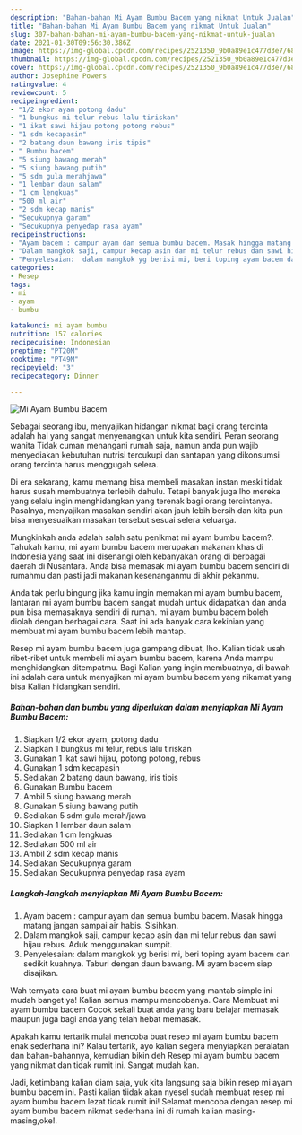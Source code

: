```yaml
---
description: "Bahan-bahan Mi Ayam Bumbu Bacem yang nikmat Untuk Jualan"
title: "Bahan-bahan Mi Ayam Bumbu Bacem yang nikmat Untuk Jualan"
slug: 307-bahan-bahan-mi-ayam-bumbu-bacem-yang-nikmat-untuk-jualan
date: 2021-01-30T09:56:30.386Z
image: https://img-global.cpcdn.com/recipes/2521350_9b0a89e1c477d3e7/680x482cq70/mi-ayam-bumbu-bacem-foto-resep-utama.jpg
thumbnail: https://img-global.cpcdn.com/recipes/2521350_9b0a89e1c477d3e7/680x482cq70/mi-ayam-bumbu-bacem-foto-resep-utama.jpg
cover: https://img-global.cpcdn.com/recipes/2521350_9b0a89e1c477d3e7/680x482cq70/mi-ayam-bumbu-bacem-foto-resep-utama.jpg
author: Josephine Powers
ratingvalue: 4
reviewcount: 5
recipeingredient:
- "1/2 ekor ayam potong dadu"
- "1 bungkus mi telur rebus lalu tiriskan"
- "1 ikat sawi hijau potong potong rebus"
- "1 sdm kecapasin"
- "2 batang daun bawang iris tipis"
- " Bumbu bacem"
- "5 siung bawang merah"
- "5 siung bawang putih"
- "5 sdm gula merahjawa"
- "1 lembar daun salam"
- "1 cm lengkuas"
- "500 ml air"
- "2 sdm kecap manis"
- "Secukupnya garam"
- "Secukupnya penyedap rasa ayam"
recipeinstructions:
- "Ayam bacem : campur ayam dan semua bumbu bacem. Masak hingga matang jangan sampai air habis. Sisihkan."
- "Dalam mangkok saji, campur kecap asin dan mi telur rebus dan sawi hijau rebus. Aduk menggunakan sumpit."
- "Penyelesaian:  dalam mangkok yg berisi mi, beri toping ayam bacem dan sedikit kuahnya. Taburi dengan daun bawang. Mi ayam bacem siap disajikan."
categories:
- Resep
tags:
- mi
- ayam
- bumbu

katakunci: mi ayam bumbu 
nutrition: 157 calories
recipecuisine: Indonesian
preptime: "PT20M"
cooktime: "PT49M"
recipeyield: "3"
recipecategory: Dinner

---
```



![Mi Ayam Bumbu Bacem](https://img-global.cpcdn.com/recipes/2521350_9b0a89e1c477d3e7/680x482cq70/mi-ayam-bumbu-bacem-foto-resep-utama.jpg)

Sebagai seorang ibu, menyajikan hidangan nikmat bagi orang tercinta adalah hal yang sangat menyenangkan untuk kita sendiri. Peran seorang  wanita Tidak cuman menangani rumah saja, namun anda pun wajib menyediakan kebutuhan nutrisi tercukupi dan santapan yang dikonsumsi orang tercinta harus menggugah selera.

Di era  sekarang, kamu memang bisa membeli masakan instan meski tidak harus susah membuatnya terlebih dahulu. Tetapi banyak juga lho mereka yang selalu ingin menghidangkan yang terenak bagi orang tercintanya. Pasalnya, menyajikan masakan sendiri akan jauh lebih bersih dan kita pun bisa menyesuaikan masakan tersebut sesuai selera keluarga. 



Mungkinkah anda adalah salah satu penikmat mi ayam bumbu bacem?. Tahukah kamu, mi ayam bumbu bacem merupakan makanan khas di Indonesia yang saat ini disenangi oleh kebanyakan orang di berbagai daerah di Nusantara. Anda bisa memasak mi ayam bumbu bacem sendiri di rumahmu dan pasti jadi makanan kesenanganmu di akhir pekanmu.

Anda tak perlu bingung jika kamu ingin memakan mi ayam bumbu bacem, lantaran mi ayam bumbu bacem sangat mudah untuk didapatkan dan anda pun bisa memasaknya sendiri di rumah. mi ayam bumbu bacem boleh diolah dengan berbagai cara. Saat ini ada banyak cara kekinian yang membuat mi ayam bumbu bacem lebih mantap.

Resep mi ayam bumbu bacem juga gampang dibuat, lho. Kalian tidak usah ribet-ribet untuk membeli mi ayam bumbu bacem, karena Anda mampu menghidangkan ditempatmu. Bagi Kalian yang ingin membuatnya, di bawah ini adalah cara untuk menyajikan mi ayam bumbu bacem yang nikamat yang bisa Kalian hidangkan sendiri.

<!--inarticleads1-->

##### Bahan-bahan dan bumbu yang diperlukan dalam menyiapkan Mi Ayam Bumbu Bacem:

1. Siapkan 1/2 ekor ayam, potong dadu
1. Siapkan 1 bungkus mi telur, rebus lalu tiriskan
1. Gunakan 1 ikat sawi hijau, potong potong, rebus
1. Gunakan 1 sdm kecapasin
1. Sediakan 2 batang daun bawang, iris tipis
1. Gunakan  Bumbu bacem
1. Ambil 5 siung bawang merah
1. Gunakan 5 siung bawang putih
1. Sediakan 5 sdm gula merah/jawa
1. Siapkan 1 lembar daun salam
1. Sediakan 1 cm lengkuas
1. Sediakan 500 ml air
1. Ambil 2 sdm kecap manis
1. Sediakan Secukupnya garam
1. Sediakan Secukupnya penyedap rasa ayam




<!--inarticleads2-->

##### Langkah-langkah menyiapkan Mi Ayam Bumbu Bacem:

1. Ayam bacem : campur ayam dan semua bumbu bacem. Masak hingga matang jangan sampai air habis. Sisihkan.
1. Dalam mangkok saji, campur kecap asin dan mi telur rebus dan sawi hijau rebus. Aduk menggunakan sumpit.
1. Penyelesaian:  dalam mangkok yg berisi mi, beri toping ayam bacem dan sedikit kuahnya. Taburi dengan daun bawang. Mi ayam bacem siap disajikan.




Wah ternyata cara buat mi ayam bumbu bacem yang mantab simple ini mudah banget ya! Kalian semua mampu mencobanya. Cara Membuat mi ayam bumbu bacem Cocok sekali buat anda yang baru belajar memasak maupun juga bagi anda yang telah hebat memasak.

Apakah kamu tertarik mulai mencoba buat resep mi ayam bumbu bacem enak sederhana ini? Kalau tertarik, ayo kalian segera menyiapkan peralatan dan bahan-bahannya, kemudian bikin deh Resep mi ayam bumbu bacem yang nikmat dan tidak rumit ini. Sangat mudah kan. 

Jadi, ketimbang kalian diam saja, yuk kita langsung saja bikin resep mi ayam bumbu bacem ini. Pasti kalian tiidak akan nyesel sudah membuat resep mi ayam bumbu bacem lezat tidak rumit ini! Selamat mencoba dengan resep mi ayam bumbu bacem nikmat sederhana ini di rumah kalian masing-masing,oke!.

